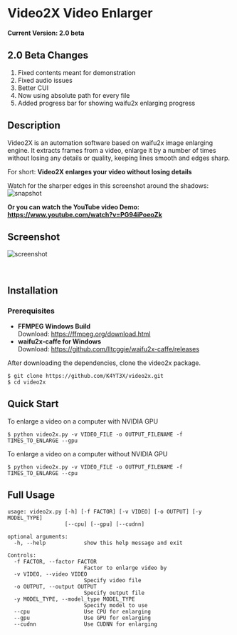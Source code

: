 # Video2X Video Enlarger

**Current Version: 2.0 beta**

## 2.0 Beta Changes
1. Fixed contents meant for demonstration
1. Fixed audio issues
1. Better CUI
1. Now using absolute path for every file
1. Added progress bar for showing waifu2x enlarging progress

## Description

Video2X is an automation software based on waifu2x image enlarging engine. It extracts frames from a video, enlarge it by a number of times without losing any details or quality, keeping lines smooth and edges sharp.

For short: **Video2X enlarges your video without losing details**

Watch for the sharper edges in this screenshot around the shadows:
![snapshot](https://user-images.githubusercontent.com/18014964/36638068-19cdb78c-19b8-11e8-8dfb-406b7015d30c.png)

**Or you can watch the YouTube video Demo: https://www.youtube.com/watch?v=PG94iPoeoZk**

## Screenshot
![screenshot](https://user-images.githubusercontent.com/21986859/40265170-39c0caae-5b01-11e8-8371-8b6c24769639.png)

</br>

## Installation

### Prerequisites

- **FFMPEG Windows Build**  
Download: https://ffmpeg.org/download.html  
- **waifu2x-caffe for Windows**  
Download: https://github.com/lltcggie/waifu2x-caffe/releases


After downloading the dependencies, clone the video2x package.
```
$ git clone https://github.com/K4YT3X/video2x.git
$ cd video2x
```

## Quick Start

To enlarge a video on a computer with NVIDIA GPU
```
$ python video2x.py -v VIDEO_FILE -o OUTPUT_FILENAME -f TIMES_TO_ENLARGE --gpu
```

To enlarge a video on a computer without NVIDIA GPU
```
$ python video2x.py -v VIDEO_FILE -o OUTPUT_FILENAME -f TIMES_TO_ENLARGE --cpu
```


## Full Usage
```
usage: video2x.py [-h] [-f FACTOR] [-v VIDEO] [-o OUTPUT] [-y MODEL_TYPE]
                  [--cpu] [--gpu] [--cudnn]

optional arguments:
  -h, --help            show this help message and exit

Controls:
  -f FACTOR, --factor FACTOR
                        Factor to enlarge video by
  -v VIDEO, --video VIDEO
                        Specify video file
  -o OUTPUT, --output OUTPUT
                        Specify output file
  -y MODEL_TYPE, --model_type MODEL_TYPE
                        Specify model to use
  --cpu                 Use CPU for enlarging
  --gpu                 Use GPU for enlarging
  --cudnn               Use CUDNN for enlarging
```